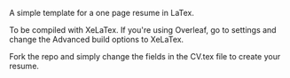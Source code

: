 A simple template for a one page resume in LaTex.

To be compiled with XeLaTex. If you're using Overleaf, go to settings and change the Advanced build options to XeLaTex.

Fork the repo and simply change the fields in the CV.tex file to create your resume.




